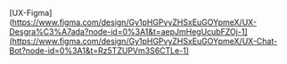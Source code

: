 [UX-Figma](https://www.figma.com/design/Gy1pHGPvyZHSxEuGOYpmeX/UX-Desgra%C3%A7ada?node-id=0%3A1&t=aepJmHegUcubFZOj-1](https://www.figma.com/design/Gy1pHGPvyZHSxEuGOYpmeX/UX-Chat-Bot?node-id=0%3A1&t=Rz5TZUPVm3S6CTLe-1)
